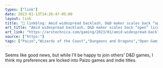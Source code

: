 ```yaml
---
types: ["link"]
date: 2023-01-13T14:26:47-05:00
layout: link
title: "🔗 linkblog: Amid widespread backlash, D&D maker scales back “open” license changes | Ars Technica'"
art_title: "Amid widespread backlash, D&D maker scales back “open” license changes | Ars Technica"
art_link: "https://arstechnica.com/gaming/2023/01/amid-widespread-backlash-dd-maker-scales-back-open-license-changes/"
source: ["https:"]
tags: ["Paizo","Wizards of the Coast","Dungeons and Dragons","Open Gaming License"]
---
```

Seems like good news, but while I'll be happy to join others' D&D games, I think my preferences are locked into Paizo games and indie titles.  
 
